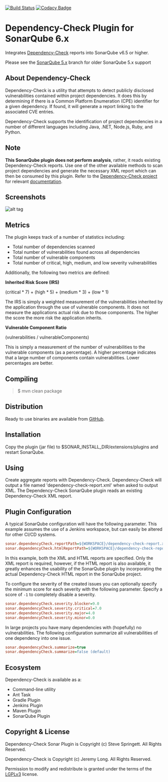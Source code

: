 [![Build Status](https://travis-ci.org/stevespringett/dependency-check-sonar-plugin.svg?branch=master)](https://travis-ci.org/stevespringett/dependency-check-sonar-plugin)
[![Codacy Badge](https://api.codacy.com/project/badge/Grade/412eb95dd49d47bca70d53b685fb247a)](https://www.codacy.com/app/stevespringett/dependency-check-sonar-plugin?utm_source=github.com&amp;utm_medium=referral&amp;utm_content=stevespringett/dependency-check-sonar-plugin&amp;utm_campaign=Badge_Grade)

Dependency-Check Plugin for SonarQube 6.x
=====================================

Integrates [Dependency-Check] reports into SonarQube v6.5 or higher.

Please see the [SonarQube 5.x] branch for older SonarQube 5.x support

About Dependency-Check
-------------------
Dependency-Check is a utility that attempts to detect publicly disclosed vulnerabilities contained within project dependencies. It does this by determining if there is a Common Platform Enumeration (CPE) identifier for a given dependency. If found, it will generate a report linking to the associated CVE entries.

Dependency-Check supports the identification of project dependencies in a number of different languages including Java, .NET, Node.js, Ruby, and Python.

Note
-------------------
**This SonarQube plugin does not perform analysis**, rather, it reads existing Dependency-Check reports. Use one of the other available methods to scan project dependencies and generate the necessary XML report which can then be consumed by this plugin. Refer to the [Dependency-Check project](https://github.com/jeremylong/DependencyCheck) for relevant [documentation](https://jeremylong.github.io/DependencyCheck/).

Screenshots
-------------------

![alt tag](screenshots/dashboard-widget.png)

Metrics
-------------------

The plugin keeps track of a number of statistics including:

* Total number of dependencies scanned
* Total number of vulnerabilities found across all dependencies
* Total number of vulnerable components
* Total number of critical, high, medium, and low severity vulnerabilities

Additionally, the following two metrics are defined:

__Inherited Risk Score (IRS)__

(critical * 7) + (high * 5) + (medium * 3) + (low * 1)

The IRS is simply a weighted measurement of the vulnerabilities inherited by the application through the use of vulnerable components. It does not measure the applications actual risk due to those components. The higher the score the more risk the application inherits.

__Vulnerable Component Ratio__

(vulnerabilities / vulnerableComponents)

This is simply a measurement of the number of vulnerabilities to the vulnerable components (as a percentage). A higher percentage indicates that a large number of components contain vulnerabilities. Lower percentages are better.


Compiling
-------------------

> $ mvn clean package

Distribution
-------------------
Ready to use binaries are available from [GitHub].

Installation
-------------------
Copy the plugin (jar file) to $SONAR_INSTALL_DIR/extensions/plugins and restart SonarQube.

Using
-------------------
Create aggregate reports with Dependency-Check. Dependency-Check will output a file named 'dependency-check-report.xml' when asked to output XML. The Dependency-Check SonarQube plugin reads an existing Dependency-Check XML report.

Plugin Configuration
-------------------

A typical SonarQube configuration will have the following parameter. This example assumes the use of a Jenkins workspace, but can easily be altered for other CI/CD systems.

```ini
sonar.dependencyCheck.reportPath=${WORKSPACE}/dependency-check-report.xml
sonar.dependencyCheck.htmlReportPath=${WORKSPACE}/dependency-check-report.html
```

In this example, both the XML and HTML reports are specified. Only the XML report is required, however, if the HTML
report is also available, it greatly enhances the usability of the SonarQube plugin by incorporating the actual
Dependency-Check HTML report in the SonarQube project.

To configure the severity of the created issues you can optionally specify the minimum score for each severity with the following parameter. Specify a score of `-1` to completely disable a severity.

```ini
sonar.dependencyCheck.severity.blocker=9.0
sonar.dependencyCheck.severity.critical=7.0
sonar.dependencyCheck.severity.major=4.0
sonar.dependencyCheck.severity.minor=0.0
```

In large projects you have many dependencies with (hopefully) no vulnerabilities. The following configuration summarize all vulnerabilities of one dependency into one issue.

```ini
sonar.dependencyCheck.summarize=true
sonar.dependencyCheck.summarize=false (default)
```

Ecosystem
-------------------

Dependency-Check is available as a:
* Command-line utility
* Ant Task
* Gradle Plugin
* Jenkins Plugin
* Maven Plugin
* SonarQube Plugin

Copyright & License
-------------------

Dependency-Check Sonar Plugin is Copyright (c) Steve Springett. All Rights Reserved.

Dependency-Check is Copyright (c) Jeremy Long. All Rights Reserved.

Permission to modify and redistribute is granted under the terms of the [LGPLv3] license.

  [LGPLv3]: http://www.gnu.org/licenses/lgpl.txt
  [GitHub]: https://github.com/stevespringett/dependency-check-sonar-plugin/releases
  [Dependency-Check]: https://www.owasp.org/index.php/OWASP_Dependency_Check
  [SonarQube 5.x]: https://github.com/stevespringett/dependency-check-sonar-plugin/tree/SonarQube_5.x

